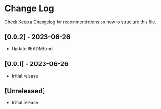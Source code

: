 # Change Log

Check [Keep a Changelog](http://keepachangelog.com/) for recommendations on how to structure this file.

## [0.0.2] - 2023-06-26

- Update README.md

## [0.0.1] - 2023-06-26

- Initial release

## [Unreleased]

- Initial release
